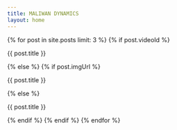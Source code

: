 ```yaml
---
title: MALIWAN DYNAMICS
layout: home
---
```


<div class="post-card-container">
    {% for post in site.posts limit: 3 %}
        {% if post.videoId %}
            <div class="post-card" onclick="location.href='{{ post.url }}'"
            style="background-image: url({{ site.yt_img_url_base }}{{ post.videoId }}/0.jpg)">
                <p href="{{ post.url }}">{{ post.title }}</p>
            </div>
        {% else %}
            {% if post.imgUrl %}
                <div class="post-card" onclick="location.href='{{ post.url }}'"
                style="background-image: url({{ post.imgUrl }})">
                    <p href="{{ post.url }}">{{ post.title }}</p>
                </div>
            {% else %}
                <div class="post-card" onclick="location.href='{{ post.url }}'"
                style="background-image: url(/assets/img/logo/med-logo-compressed.png)">
                    <p href="{{ post.url }}">{{ post.title }}</p>
                </div>
            {% endif %}
        {% endif %}
    {% endfor %}
</div>
